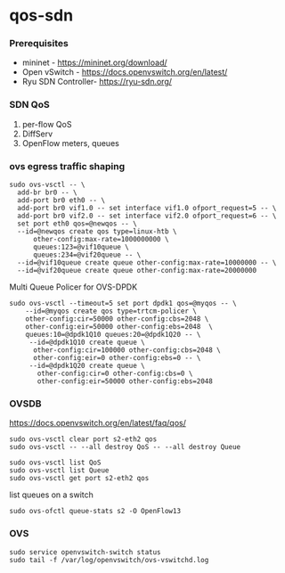 # qos-sdn

### Prerequisites
* mininet - https://mininet.org/download/
* Open vSwitch - https://docs.openvswitch.org/en/latest/
* Ryu SDN Controller- https://ryu-sdn.org/

### SDN QoS
1. per-flow QoS
1. DiffServ
1. OpenFlow meters, queues

### ovs egress traffic shaping
```
sudo ovs-vsctl -- \
  add-br br0 -- \
  add-port br0 eth0 -- \
  add-port br0 vif1.0 -- set interface vif1.0 ofport_request=5 -- \
  add-port br0 vif2.0 -- set interface vif2.0 ofport_request=6 -- \
  set port eth0 qos=@newqos -- \
  --id=@newqos create qos type=linux-htb \
      other-config:max-rate=1000000000 \
      queues:123=@vif10queue \
      queues:234=@vif20queue -- \
  --id=@vif10queue create queue other-config:max-rate=10000000 -- \
  --id=@vif20queue create queue other-config:max-rate=20000000
```

Multi Queue Policer for OVS-DPDK
```
sudo ovs-vsctl --timeout=5 set port dpdk1 qos=@myqos -- \
    --id=@myqos create qos type=trtcm-policer \
    other-config:cir=50000 other-config:cbs=2048 \
    other-config:eir=50000 other-config:ebs=2048  \
    queues:10=@dpdk1Q10 queues:20=@dpdk1Q20 -- \
     --id=@dpdk1Q10 create queue \
      other-config:cir=100000 other-config:cbs=2048 \
      other-config:eir=0 other-config:ebs=0 -- \
     --id=@dpdk1Q20 create queue \
       other-config:cir=0 other-config:cbs=0 \
       other-config:eir=50000 other-config:ebs=2048
```

### OVSDB
https://docs.openvswitch.org/en/latest/faq/qos/

```
sudo ovs-vsctl clear port s2-eth2 qos
sudo ovs-vsctl -- --all destroy QoS -- --all destroy Queue

sudo ovs-vsctl list QoS
sudo ovs-vsctl list Queue
sudo ovs-vsctl get port s2-eth2 qos
```
list queues on a switch
```
sudo ovs-ofctl queue-stats s2 -O OpenFlow13
```

### OVS
```
sudo service openvswitch-switch status
sudo tail -f /var/log/openvswitch/ovs-vswitchd.log

```